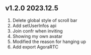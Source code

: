## v1.2.0 2023.12.5

1. Delete global style of scroll bar
2. Add setUserInfos api
3. Join confr when inviting
4. Showing my own avatar
5. Modified the reason for hanging up
6. Add export AgoraRTC
